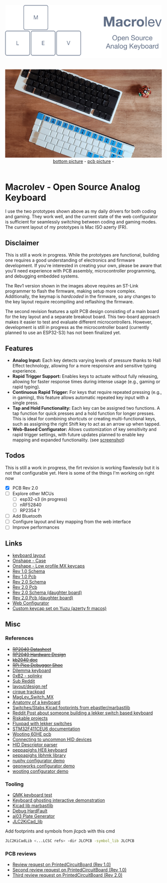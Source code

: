 <div align="center" >
  <img src="assets/logo.svg" alt="Macrolev - Open Source Analog Keyboard" />
  <br>
  <br>
  <br>
  <div>
    <img src="assets/keyboard-top.png" alt="keyboard - picture from above" />
  </div>
  <span>
    <a href="assets/keyboard-bot.png">bottom picture</a> - <a href="assets/pcb-bot.png">pcb picture</a> - 
  </span>
  <br>
  <br>
</div>

# Macrolev - Open Source Analog Keyboard

I use the two prototypes shown above as my daily drivers for both coding and gaming. They work well, and the current state of the web configurator is sufficient for seamlessly switching between coding and gaming modes. The current layout of my prototypes is Mac ISO azerty (FR).

## Disclaimer

This is still a work in progress. While the prototypes are functional, building one requires a good understanding of electronics and firmware development. If you're interested in creating your own, please be aware that you'll need experience with PCB assembly, microcontroller programming, and debugging embedded systems.

The Rev1 version shown in the images above requires an ST-Link programmer to flash the firmware, making setup more complex. Additionally, the keymap is _hardcoded_ in the firmware, so any changes to the key layout require recompiling and reflashing the firmware.

The second revision features a split PCB design consisting of a main board for the key layout and a separate breakout board. This two-board approach makes it easier to test and evaluate different microcontrollers. However, development is still in progress as the microcontroller board (currently planned to use an ESP32-S3) has not been finalized yet.

## Features

- **Analog Input:** Each key detects varying levels of pressure thanks to Hall Effect technology, allowing for a more responsive and sensitive typing experience.
- **Rapid Trigger Support:** Enables keys to actuate without fully releasing, allowing for faster response times during intense usage (e.g., gaming or rapid typing).
- **Continuous Rapid Trigger:** For keys that require repeated pressing (e.g., in gaming), this feature allows automatic repeated key input with a single press.
- **Tap and Hold Functionality:** Each key can be assigned two functions. A tap function for quick presses and a hold function for longer presses. This is ideal for combining shortcuts or creating multi-functional keys, such as assigning the right Shift key to act as an arrow up when tapped.
- **Web-Based Configurator:** Allows customization of key sensitivity and rapid trigger settings, with future updates planned to enable key mapping and expanded functionality. (see [screenshot](assets/web-configurator-screenshot.png))

## Todos

This is still a work in progress, the firt revision is working flawlessly but it is not that configurable yet. Here is some of the things I'm working on right now

- [x] PCB Rev 2.0
- [ ] Explore other MCUs
  - [ ] esp32-s3 (in progress)
  - [ ] nRF52840
  - [ ] RP2354 ?
- [ ] Add Bluetooth
- [ ] Configure layout and key mapping from the web interface
- [ ] Improve performances

## Links

- [keyboard layout](http://www.keyboard-layout-editor.com/#/gists/9dc992fd631d9f29cc5bdf738b10b4e4)
- [Onshape - Case](https://cad.onshape.com/documents/2af2025c576c4f084cb26625/w/9564bb1d9dfbd4b4af4294c8/e/e2406b8294380372b9116245)
- [Onshape - Low profile MX keycaps](https://cad.onshape.com/documents/93ff700fd3fbb6e9cde6f6e3)
- [Rev 1.0 Schema](https://kicanvas.org/?github=https%3A%2F%2Fgithub.com%2Fheiso%2Fmacrolev%2Fblob%2Fmain%2Fkicad%2FRev%25201.0%2Fmacrolev.kicad_sch)
- [Rev 1.0 Pcb](https://kicanvas.org/?github=https%3A%2F%2Fgithub.com%2Fheiso%2Fmacrolev%2Fblob%2Fmain%2Fkicad%2FRev%25201.0%2Fmacrolev.kicad_pcb)
- [Rev 2.0 Schema](https://kicanvas.org/?github=https%3A%2F%2Fgithub.com%2Fheiso%2Fmacrolev%2Fblob%2Fmain%2Fkicad%2FRev%25202.0%2Flayout_board%2Flayout_board.kicad_sch)
- [Rev 2.0 Pcb](https://kicanvas.org/?github=https%3A%2F%2Fgithub.com%2Fheiso%2Fmacrolev%2Fblob%2Fmain%2Fkicad%2FRev%25202.0%2Flayout_board%2Flayout_board.kicad_pcb)
- [Rev 2.0 Schema (daughter board)](https://kicanvas.org/?github=https%3A%2F%2Fgithub.com%2Fheiso%2Fmacrolev%2Fblob%2Fmain%2Fkicad%2FRev%25202.0%2Fdaughter_board%2Fdaughter_board.kicad_sch)
- [Rev 2.0 Pcb (daughter board)](https://kicanvas.org/?github=https%3A%2F%2Fgithub.com%2Fheiso%2Fmacrolev%2Fblob%2Fmain%2Fkicad%2FRev%25202.0%2Fdaughter_board%2Fdaughter_board.kicad_pcb)
- [Web Configurator](https://heiso.github.io/macrolev/)
- [Custom keycap set on Yuzu (azerty fr macos)](https://yuzukeycaps.com/c/2e35b096-fd41-4e16-bdcc-91adfbb08c2b)

## Misc

### References

- ~~[RP2040 Datasheet](https://datasheets.raspberrypi.com/rp2040/rp2040-datasheet.pdf)~~
- ~~[RP2040 Hardware Design](https://datasheets.raspberrypi.com/rp2040/hardware-design-with-rp2040.pdf)~~
- ~~[kb2040 doc](https://learn.adafruit.com/adafruit-kb2040/downloads)~~
- ~~[RPi Pico Debugger Shoe](https://github.com/ShawnHymel/rpi-pico-debugger-shoe)~~
- [Dilemma keyboard](https://github.com/Bastardkb/Dilemma)
- [0xB2 - splinky](https://github.com/plut0nium/0xB2)
- [Sub Reddit](https://www.reddit.com/r/PrintedCircuitBoard/search/?q=rp2040&restrict_sr=1&sr_nsfw=&include_over_18=1)
- [layout/design ref](https://geekhack.org/index.php?topic=103671.0)
- [cirque trackpad](https://www.cirque.com/glidepoint-circle-trackpads)
- [MagLev_Switch_MX](https://github.com/famichu/MagLev_Switch_MX)
- [Anatomy of a keyboard](https://matt3o.com/anatomy-of-a-keyboard/)
- [Switches/Stabs Kicad footprints from ebastler/marbastlib](https://github.com/ebastler/marbastlib)
- [Reddit Post about someone building a lekker switch based keyboard](https://www.reddit.com/r/PrintedCircuitBoard/comments/152kt63/review_request_analog_hall_effect_75_iso_keyboard/)
- [Riskable projects](https://github.com/riskable)
- [Fluxpad with lekker switches](https://github.com/sssata/fluxpad)
- [STM32F411CEU6 documentation](https://www.st.com/en/microcontrollers-microprocessors/stm32f411ce.html#documentation)
- [Wooting 60HE pcb](https://github.com/heiso/macrolev/tree/main/ref/Wooting-60HE)
- [Connecting to uncommon HID devices](https://developer.chrome.com/articles/hid)
- [HID Descriptor parser](https://eleccelerator.com/usbdescreqparser/)
- [peppapighs HE8 keyboard](https://github.com/peppapighs/HE8)
- [peppapighs libhmk library](https://github.com/peppapighs/libhmk)
- [nuphy configurator demo](https://drive.nuphy.io/?isDemoMode=true)
- [geonworks configurator demo](https://venom.how/)
- [wooting configurator demo](https://wootility.io/)

### Tooling

- [QMK keyboard test](https://config.qmk.fm/#/test)
- [Keyboard ghosting interactive demonstration](https://www.microsoft.com/applied-sciences/projects/anti-ghosting-demo)
- [Kicad lib marbastlib](https://github.com/ebastler/marbastlib)
- [Debug HardFault](https://interrupt.memfault.com/blog/cortex-m-hardfault-debug)
- [ai03 Plate Generator](https://kbplate.ai03.com/)
- [JLC2KiCad_lib](https://github.com/TousstNicolas/JLC2KiCad_lib)

Add footprints and symbols from jlcpcb with this cmd

```bash
JLC2KiCadLib <...LCSC refs> -dir JLCPCB -symbol_lib JLCPCB
```

### PCB reviews

- [Review request on PrintedCircuitBoard (Rev 1.0)](https://www.reddit.com/r/PrintedCircuitBoard/comments/17hjp88/review_request_analog_keyboard)
- [Second review request on PrintedCircuitBoard (Rev 1.0)](https://www.reddit.com/r/PrintedCircuitBoard/comments/17kqc2j/review_request_analog_keyboard_2/)
- [Third review request on PrintedCircuitBoard (Rev 2.0)](https://www.reddit.com/r/PrintedCircuitBoard/comments/1h432q5/review_request_open_source_analog_keyboard/)
